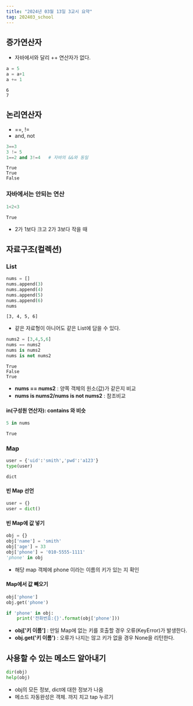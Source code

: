 ```yaml
---
title: "2024년 03월 13일 3교시 요약"
tag: 202403_school
---
```


## 증가연산자

- 자바에서와 달리 ++ 연산자가 없다.

```py
a = 5
a = a+1
a += 1
```

```
6
7
```

## 논리연산자

- ==, !=
- and, not

```py
3==3
3 != 5
1==2 and 3!=4   # 자바의 &&와 동일
```

```
True
True
False
```

### 자바에서는 안되는 연산

```py
1<2<3
```
```
True
```

- 2가 1보다 크고 2가 3보다 작을 때


## 자료구조(컬렉션)

### List

```py
nums = []
nums.append(3)
nums.append(4)
nums.append(5)
nums.append(6)
nums
```

```
[3, 4, 5, 6]
```

- 같은 자료형이 아니어도 같은 List에 담을 수 있다.

```py
nums2 = [3,4,5,6]
nums == nums2
nums is nums2
nums is not nums2
```

```
True
False
True
```

- **nums == nums2** : 양쪽 객체의 원소(값)가 같은지 비교
- **nums is nums2/nums is not nums2** : 참조비교

#### in(구성원 연산자): contains 와 비슷

```py
5 in nums
```

```
True
```

### Map

```py
user = {'uid':'smith','pwd':'a123'}
type(user)
```

```
dict
```

#### 빈 Map 선언

```py
user = {}
user = dict()
```

#### 빈 Map에 값 넣기

```py
obj = {}
obj['name'] = 'smith'
obj['age'] = 33
obj['phone'] = '010-5555-1111'
'phone' in obj
```

- 해당 map 객체에 phone 이라는 이름의 키가 있는 지 확인

#### Map에서 값 빼오기

```py
obj['phone']
obj.get('phone')
```

```py
if 'phone' in obj:
    print('전화번호:{}'.format(obj['phone']))
```

- **obj['키 이름']** : 만일 Map에 없는 키를 호출할 경우 오류(KeyError)가 발생한다.
- **obj.get('키 이름')** : 오류가 나지는 않고 키가 없을 경우 None을 리턴한다.

## 사용할 수 있는 메소드 알아내기

```py
dir(obj)
help(obj)
```

- obj의 모든 정보, dict에 대한 정보가 나옴
- 메소드 자동완성은 객체. 까지 치고 tap 누르기
